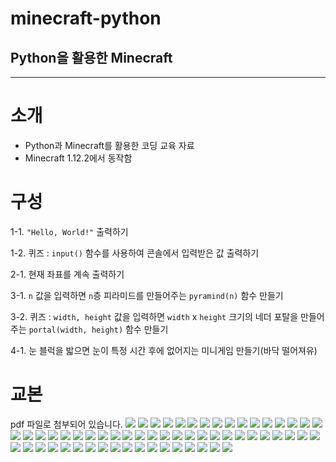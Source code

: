 # minecraft-python
## Python을 활용한 Minecraft
---

# 소개
- Python과 Minecraft를 활용한 코딩 교육 자료
- Minecraft 1.12.2에서 동작함

# 구성
1-1. `"Hello, World!"` 출력하기

1-2. 퀴즈 : `input()` 함수를 사용하여 콘솔에서 입력받은 값 출력하기

2-1. 현재 좌표를 계속 출력하기

3-1. `n` 값을 입력하면 `n`층 피라미드를 만들어주는 `pyramind(n)` 함수 만들기

3-2. 퀴즈 : `width, height` 값을 입력하면 `width` x `height` 크기의 네더 포탈을 만들어 주는 `portal(width, height)` 함수 만들기

4-1. 눈 블럭을 밟으면 눈이 특정 시간 후에 없어지는 미니게임 만들기(바닥 떨어져유)

# 교본
pdf 파일로 첨부되어 있습니다.
![](./textbook/Slide1.png)
![](./textbook/Slide2.png)
![](./textbook/Slide3.png)
![](./textbook/Slide4.png)
![](./textbook/Slide5.png)
![](./textbook/Slide6.png)
![](./textbook/Slide7.png)
![](./textbook/Slide8.png)
![](./textbook/Slide9.png)
![](./textbook/Slide10.png)
![](./textbook/Slide11.png)
![](./textbook/Slide12.png)
![](./textbook/Slide13.png)
![](./textbook/Slide14.png)
![](./textbook/Slide15.png)
![](./textbook/Slide16.png)
![](./textbook/Slide17.png)
![](./textbook/Slide18.png)
![](./textbook/Slide19.png)
![](./textbook/Slide20.png)
![](./textbook/Slide21.png)
![](./textbook/Slide22.png)
![](./textbook/Slide23.png)
![](./textbook/Slide24.png)
![](./textbook/Slide25.png)
![](./textbook/Slide26.png)
![](./textbook/Slide27.png)
![](./textbook/Slide28.png)
![](./textbook/Slide29.png)
![](./textbook/Slide30.png)
![](./textbook/Slide31.png)
![](./textbook/Slide32.png)
![](./textbook/Slide33.png)
![](./textbook/Slide34.png)
![](./textbook/Slide35.png)
![](./textbook/Slide36.png)
![](./textbook/Slide37.png)
![](./textbook/Slide38.png)
![](./textbook/Slide39.png)
![](./textbook/Slide40.png)
![](./textbook/Slide41.png)
![](./textbook/Slide42.png)
![](./textbook/Slide43.png)
![](./textbook/Slide44.png)
![](./textbook/Slide45.png)
![](./textbook/Slide46.png)
![](./textbook/Slide47.png)
![](./textbook/Slide48.png)
![](./textbook/Slide49.png)
![](./textbook/Slide50.png)
![](./textbook/Slide51.png)
![](./textbook/Slide52.png)
![](./textbook/Slide53.png)
![](./textbook/Slide54.png)
![](./textbook/Slide55.png)
![](./textbook/Slide56.png)
![](./textbook/Slide57.png)
![](./textbook/Slide58.png)
![](./textbook/Slide59.png)